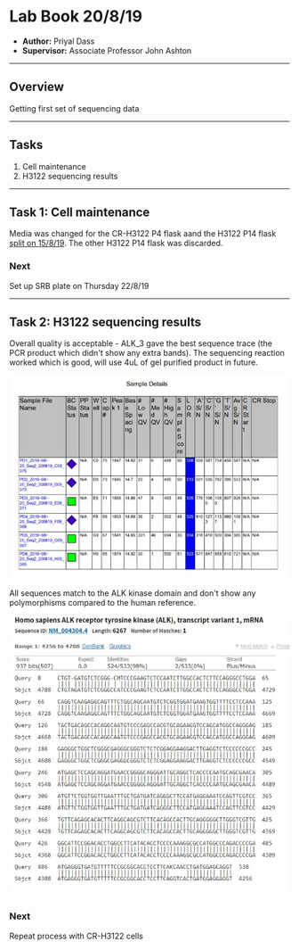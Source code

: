 # Lab Book 20/8/19
- **Author:** Priyal Dass
- **Supervisor:** Associate Professor John Ashton
------------------------------------------------------------------
## Overview

Getting first set of sequencing data

------------------------------------------------------------------
## Tasks

1. Cell maintenance
2. H3122 sequencing results

------------------------------------------------------------------
## Task 1: Cell maintenance

Media was changed for the CR-H3122 P4 flask aand the H3122 P14 flask [split on 15/8/19](../Daily_lab_book/LB_19-08-15.md). The other H3122 P14 flask was discarded.

### Next
Set up SRB plate on Thursday 22/8/19

------------------------------------------------------------------
## Task 2: H3122 sequencing results

Overall quality is acceptable - ALK_3 gave the best sequence trace (the PCR product which didn't show any extra bands). The sequencing reaction worked which is good, will use 4uL of gel purified product in future.

![](../Daily_lab_book/Figure_cache/H3122_GAS_report.JPG)

All sequences match to the ALK kinase domain and don't show any polymorphisms compared to the human reference.

![](../Daily_lab_book/Figure_cache/ALK_3_R_BLAST.JPG)

### Next
Repeat process with CR-H3122 cells
